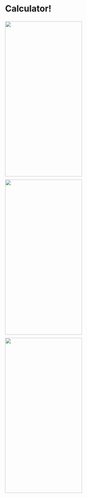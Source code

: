 # Calculator!

<img src="https://user-images.githubusercontent.com/84254470/224580462-ab0d4593-469a-4a93-81a4-954474a4d8cc.png" vspace="5" align= "left" height="500" width="250">
<img src="https://user-images.githubusercontent.com/84254470/224580463-fca2ce42-9576-47b8-97ad-531fa87aca25.png" vspace="5" align= "left" height="500" width="250">
<img src="user-images.githubusercontent.com/84254470/224580465-ed74f324-250b-4f3c-9b93-bc165e0cf67b.png" vspace="5" align= "left" height="500" width="250">
